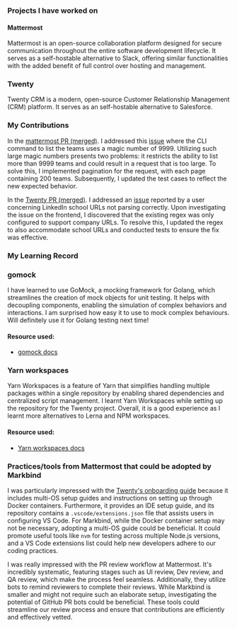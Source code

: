 ### Projects I have worked on

#### Mattermost
Mattermost is an open-source collaboration platform designed for secure communication throughout the entire software development lifecycle. It serves as a self-hostable alternative to Slack, offering similar functionalities with the added benefit of full control over hosting and management.

### Twenty
Twenty CRM is a modern, open-source Customer Relationship Management (CRM) platform. It serves as an self-hostable alternative to Salesforce.

### My Contributions
In the [mattermost PR (merged)](https://github.com/mattermost/mattermost/pull/26278). I addressed this [issue](https://github.com/mattermost/mattermost/issues/25991) where the CLI command to list the teams uses a magic number of 9999. Utilizing such large magic numbers presents two problems: it restricts the ability to list more than 9999 teams and could result in a request that is too large. To solve this, I implemented pagination for the request, with each page containing 200 teams. Subsequently, I updated the test cases to reflect the new expected behavior.

In the [Twenty PR (merged)](https://github.com/twentyhq/twenty/pull/4198). I addressed an [issue](https://github.com/twentyhq/twenty/issues/4181) reported by a user concerning LinkedIn school URLs not parsing correctly. Upon investigating the issue on the frontend, I discovered that the existing regex was only configured to support company URLs. To resolve this, I updated the regex to also accommodate school URLs and conducted tests to ensure the fix was effective.


### My Learning Record

### gomock
I have learned to use GoMock, a mocking framework for Golang, which streamlines the creation of mock objects for unit testing. It helps with decoupling components, enabling the simulation of complex behaviors and interactions. I am surprised how easy it to use to mock complex behaviours.
Will definitely use it for Golang testing next time!

#### Resource used:
- [gomock docs](https://github.com/uber-go/mock)

### Yarn workspaces
Yarn Workspaces is a feature of Yarn that simplifies handling multiple packages within a single repository by enabling shared dependencies and centralized script management. I learnt Yarn Workspaces while setting up the repository for the Twenty project.
Overall, it is a good experience as I learnt more alternatives to Lerna and NPM workspaces.

#### Resource used:
- [Yarn workspaces docs](https://yarnpkg.com/features/workspaces)

### Practices/tools from Mattermost that could be adopted by Markbind

I was particularly impressed with the [Twenty's onboarding guide](https://docs.twenty.com/start/local-setup/) because it includes multi-OS setup guides and instructions on setting up through Docker containers. Furthermore, it provides an IDE setup guide, and its repository contains a `.vscode/extensions.json` file that assists users in configuring VS Code. For Markbind, while the Docker container setup may not be necessary, adopting a multi-OS guide could be beneficial. It could promote useful tools like `nvm` for testing across multiple Node.js versions, and a VS Code extensions list could help new developers adhere to our coding practices.

I was really impressed with the PR review workflow at Mattermost. It's incredibly systematic, featuring stages such as UI review, Dev review, and QA review, which make the process feel seamless. Additionally, they utilize bots to remind reviewers to complete their reviews. While Markbind is smaller and might not require such an elaborate setup, investigating the potential of GitHub PR bots could be beneficial. These tools could streamline our review process and ensure that contributions are efficiently and effectively vetted.